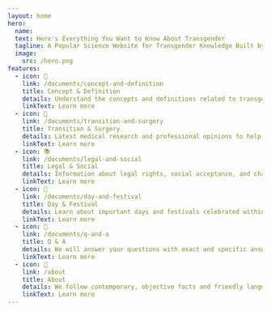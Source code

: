 ```yaml
---
layout: home
hero:
  name: 
  text: Here's Everything You Want to Know About Transgender
  tagline: A Popular Science Website for Transgender Knowledge Built by the Trans Community
  image:
    src: /hero.png
features:
  - icon: 📑
    link: /documents/concept-and-definition
    title: Concept & Definition
    details: Understand the concepts and definitions related to transgender, as well as transgender medical information.
    linkText: Learn more
  - icon: 💉
    link: /documents/transition-and-surgery
    title: Transition & Surgery
    details: Latest medical research and professional opinions to help you deeply understand the transgender community.
    linkText: Learn more
  - icon: 📚
    link: /documents/legal-and-social
    title: Legal & Social
    details: Information about legal rights, social acceptance, and challenges faced by the transgender community.
    linkText: Learn more
  - icon: 🎊
    link: /documents/day-and-festival
    title: Day & Festival
    details: Learn about important days and festivals celebrated within the transgender community.
    linkText: Learn more
  - icon: 💬
    link: /documents/q-and-a
    title: Q & A
    details: We will answer your questions with exact and specific answers to help dispel misunderstandings and prejudices of transgender.
    linkText: Learn more
  - icon: 🌈
    link: /about
    title: About
    details: We follow contemporary, objective facts and friendly language to provide more inclusive content.
    linkText: Learn more
---
```

